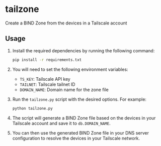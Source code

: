 # tailzone

Create a BIND Zone from the devices in a Tailscale account

## Usage

1. Install the required dependencies by running the following command:
    ```bash
    pip install -r requirements.txt
    ```

2. You will need to set the following environment variables:
    - `TS_KEY`: Tailscale API key
    - `TAILNET`: Tailscale tailnet ID
    - `DOMAIN_NAME`: Domain name for the zone file

2. Run the `tailzone.py` script with the desired options. For example:
    ```bash
    python tailzone.py
    ```
3. The script will generate a BIND Zone file based on the devices in your Tailscale account and save it to `db.DOMAIN_NAME`.

4. You can then use the generated BIND Zone file in your DNS server configuration to resolve the devices in your Tailscale network.
